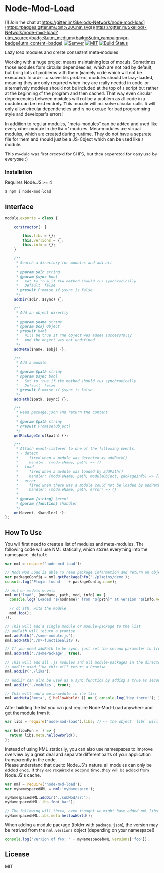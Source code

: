 # Node-Mod-Load

[![Join the chat at https://gitter.im/Skellods-Network/node-mod-load](https://badges.gitter.im/Join%20Chat.svg)](https://gitter.im/Skellods-Network/node-mod-load?utm_source=badge&utm_medium=badge&utm_campaign=pr-badge&utm_content=badge)
[![Semver](http://img.shields.io/SemVer/2.0.0.png)](http://semver.org/spec/v2.0.0.html)
[![MIT](https://img.shields.io/badge/License-MIT-brightgreen.svg)](https://opensource.org/licenses/MIT)
[![Build Status](https://travis-ci.org/Skellods-Network/node-mod-load.svg?branch=master)](https://travis-ci.org/Skellods-Network/node-mod-load)


Lazy load modules and create consistent meta-modules

Working with a huge project means maintaining lots of moduls. Sometimes those modules form circular dependencies, which are not bad by default, but bring lots of problems with them (namely code which will not be executed).
In order to solve this problem, modules should be lazy-loaded, meaning they are only required when they are really needed in code;
or alternatively modules should not be included at the top of a script but rather at the beginning of the program and then cached.
That way even circular dependencies between modules will not be a problem as all code in a module can be read entirely.
This module will not solve circular calls. It will only allow circular dependencies and is no excuse for bad programming style and developer's errors!

In addition to regular modules, "meta-modules" can be added and used like every other module in the list of modules. Meta-modules are virtual modules, which are created during runtime.
They do not have a separate file for them and should just be a JS-Object which can be used like a module.

This module was first created for SHPS, but then separated for easy use by everyone :)

### Installation

Requires Node.JS >= 4

```sh
$ npm i node-mod-load
```

Interface
----
```js
module.exports = class {

    constructor() {

        this.libs = {};
        this.versions = {};
        this.info = {};
    }

    /**
     * Search a directory for modules and add all
     *
     * @param $dir string
     * @param $sync bool
     *   Set to true if the method should run synchronically
     *   Default: false
     * @result Promise if $sync is false
     */
    addDir($dir, $sync) {};

    /**
     * Add an object directly
     *
     * @param $name string
     * @param $obj Object
     * @result bool
     *   Will be true if the object was added successfully
     *   And the object was not undefined
     */
    addMeta($name, $obj) {};

    /**
     * Add a module
     *
     * @param $path string
     * @param $sync bool
     *   Set to true if the method should run synchronically
     *   Default: false
     * @result Promise if $sync is false
     */
    addPath($path, $sync) {};

    /**
     * Read package.json and return the content
     *
     * @param $path string
     * @result Promise(Object)
     */
    getPackageInfo($path) {};

    /**
     * Attach event-listener to one of the following events.
     * - detect
     *     fired when a module was detected by addPath()
     *     handler: (moduleName, path) => {}
     * - load
     *     fired when a module was loaded by addPath()
     *     handler: (moduleName, path, moduleObject, packageInfo) => {}
     * - error
     *     fired when there was a module could not be loaded by addPath()
     *     handler: (moduleName, path, error) => {}
     *
     * @param {string} $event
     * @param {function} $handler
     */
    on($event, $handler) {};
};
```

How To Use
----

You will first need to create a list of modules and meta-modules.
The following code will use NML statically, which stores everything into the namespace `_default`
```js
var nml = require('node-mod-load');

// Node Mod Load is able to read package information and return an object containing said information
var packageConfig = nml.getPackageInfo('./plugins/demo');
console.log('Plugin found: ' + packageConfig.name);

// Act on module events
nml.on('load', (modName, path, mod, info) => {
  console.log(`Loaded "${modname}" from "${path}" at version "${info.version}"`);

  // do sth. with the module
  mod.foo();
});

// This will add a single module or module-package to the list
// addPath will return a promise
nml.addPath('./some-module.js');
nml.addPath('./my-functionality');

// If you need addPath to be sync, just set the second parameter to true
nml.addPath('./somePackage', true);

// This will add all .js modules and all module-packages in the directory "./libs" to the list
// addDir used like this will return a Promise
nml.addDir('./libs');

// addDir can also be used as a sync function by adding a true as second parameter
nml.addDir('./modules', true);

// This will add a meta-module to the list
nml.addMeta('meta', { hellowWorld: () => { console.log('Hey there!'); } });
```

After building the list you can just require Node-Mod-Load anywhere and get the module from it
```js
var libs = require('node-mod-load').libs; // <- the object `libs` will include everything you added

var hellowFun = () => {
  return libs.meta.hellowWorld();
};
```

Instead of using NML statically, you can also use namespaces to improve overview by a great deal and separate different parts of your application transparently in the code.<br>
Please understand that due to Node.JS's nature, all modules can only be added once. If they are required a second time, they will be added from Node.JS's cache.
```js
var nml = require('node-mod-load');
var myNamespacedNML = nml('myNamespace');

myNamespacedNML.addDir('./subMod/src');
myNamespacedNML.libs.foo('bar');

// The following will throw, even thought we might have added nml.libs.meta object with that particular method earlier
myNamespacedNML.libs.meta.hellowWorld();
```

When adding a module package (folder with `package.json`), the version may be retrived from the `nml.versions` object (depending on your namespace!)
```js
console.log('Version of foo: ' + myNamespacedNML.versions['foo']);
```

License
----

MIT
